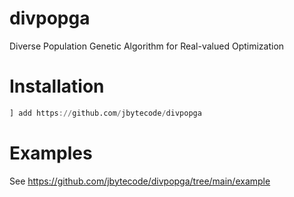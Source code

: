 # divpopga
Diverse Population Genetic Algorithm for Real-valued Optimization

# Installation

```julia
] add https://github.com/jbytecode/divpopga
```

# Examples

See https://github.com/jbytecode/divpopga/tree/main/example

